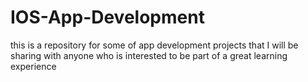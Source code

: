 # IOS-App-Development
this is a repository for some of app development projects that I will be sharing with anyone who is interested to be part of a great learning experience
